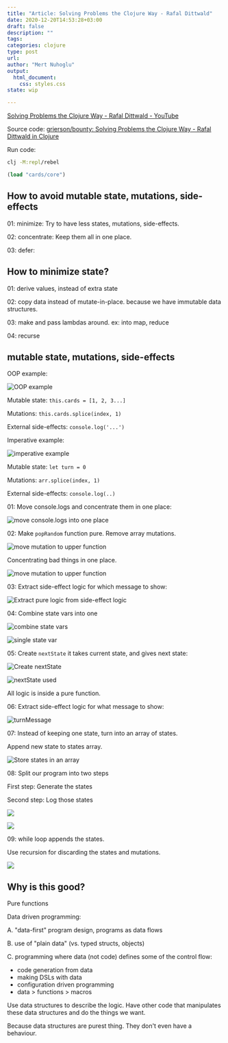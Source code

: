 ```yaml
--- 
title: "Article: Solving Problems the Clojure Way - Rafal Dittwald"
date: 2020-12-20T14:53:28+03:00 
draft: false
description: ""
tags:
categories: clojure
type: post
url:
author: "Mert Nuhoglu"
output:
  html_document:
    css: styles.css
state: wip

---
```


[Solving Problems the Clojure Way - Rafal Dittwald - YouTube](https://www.youtube.com/watch?v=vK1DazRK_a0)

Source code: [grierson/bounty: Solving Problems the Clojure Way - Rafal Dittwald in Clojure](https://github.com/grierson/bounty)

Run code:

```bash
clj -M:repl/rebel
```

```clj
(load "cards/core")
```

## How to avoid mutable state, mutations, side-effects 

01: minimize: Try to have less states, mutations, side-effects.

02: concentrate: Keep them all in one place.

03: defer: 

## How to minimize state?

01: derive values, instead of extra state

02: copy data instead of mutate-in-place. because we have immutable data structures.

03: make and pass lambdas around. ex: into map, reduce

04: recurse

## mutable state, mutations, side-effects 

OOP example: 

![OOP example](/Users/mertnuhoglu/gdrive/keynote_resimler/screencapture/scs20210321_204335.jpg)

Mutable state: `this.cards = [1, 2, 3...]`

Mutations: `this.cards.splice(index, 1)`

External side-effects: `console.log('...')`

Imperative example:

![imperative example](/Users/mertnuhoglu/gdrive/keynote_resimler/screencapture/scs20210321_204620.jpg)

Mutable state: `let turn = 0`

Mutations: `arr.splice(index, 1)`

External side-effects: `console.log(..)`

01: Move console.logs and concentrate them in one place:

![move console.logs into one place](/Users/mertnuhoglu/gdrive/keynote_resimler/screencapture/scs20210321_204902.jpg)

02: Make `popRandom` function pure. Remove array mutations.

![move mutation to upper function](/Users/mertnuhoglu/gdrive/keynote_resimler/screencapture/scs20210321_204955.jpg)

Concentrating bad things in one place.

![move mutation to upper function](/Users/mertnuhoglu/gdrive/keynote_resimler/screencapture/scs20210321_205224.jpg)

03: Extract side-effect logic for which message to show:

![Extract pure logic from side-effect logic](/Users/mertnuhoglu/gdrive/keynote_resimler/screencapture/scs20210321_205305.jpg)

04: Combine state vars into one

![combine state vars](/Users/mertnuhoglu/gdrive/keynote_resimler/screencapture/scs20210321_205507.jpg)

![single state var](/Users/mertnuhoglu/gdrive/keynote_resimler/screencapture/scs20210321_205533.jpg)

05: Create `nextState` it takes current state, and gives next state:

![Create nextState](/Users/mertnuhoglu/gdrive/keynote_resimler/screencapture/scs20210321_205709.jpg)

![nextState used](/Users/mertnuhoglu/gdrive/keynote_resimler/screencapture/scs20210321_205734.jpg)

All logic is inside a pure function.

06: Extract side-effect logic for what message to show:

![turnMessage](/Users/mertnuhoglu/gdrive/keynote_resimler/screencapture/scs20210321_205900.jpg)

07: Instead of keeping one state, turn into an array of states.

Append new state to states array.

![Store states in an array](/Users/mertnuhoglu/gdrive/keynote_resimler/screencapture/scs20210321_210102.jpg)

08: Split our program into two steps

First step: Generate the states

Second step: Log those states

![](/Users/mertnuhoglu/gdrive/keynote_resimler/screencapture/scs20210321_210325.jpg)

![](/Users/mertnuhoglu/gdrive/keynote_resimler/screencapture/scs20210321_210301.jpg)

09: while loop appends the states.

Use recursion for discarding the states and mutations. 

![](/Users/mertnuhoglu/gdrive/keynote_resimler/screencapture/scs20210321_210508.jpg)

## Why is this good?

Pure functions

Data driven programming:

A. "data-first" program design, programs as data flows

B. use of "plain data" (vs. typed structs, objects)

C. programming where data (not code) defines some of the control flow:

- code generation from data
- making DSLs with data
- configuration driven programming
- data > functions > macros 

Use data structures to describe the logic. Have other code that manipulates these data structures and do the things we want.

Because data structures are purest thing. They don't even have a behaviour.



